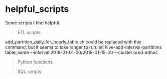 # helpful_scripts
Some scripts I find helpful




> ETL scripts

add_partition_daily_for_hourly_table.sh could be replaced with this command, but it seems to take longer to run:
etl hive-add-interval-partitions table_name --interval 2018-01-01-00/2018-01-15-00 --cluster prod-adhoc




> Python functions




> SQL scripts
